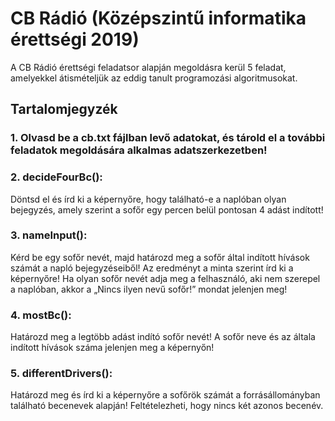 # CB Rádió (Középszintű informatika érettségi 2019)

A CB Rádió érettségi feladatsor alapján megoldásra kerül 5 feladat, amelyekkel átismételjük az eddig tanult programozási algoritmusokat.

## Tartalomjegyzék
  ### 1. Olvasd be a cb.txt fájlban levő adatokat, és tárold el a további feladatok megoldására alkalmas adatszerkezetben!

  ### 2. decideFourBc():
  Döntsd el és írd ki a képernyőre, hogy található-e a naplóban olyan
  bejegyzés, amely szerint a sofőr egy percen belül pontosan 4 adást indított! 

  ### 3. nameInput():
  Kérd be egy sofőr nevét, majd határozd meg a sofőr által indított hívások
  számát a napló bejegyzéseiből! Az eredményt a minta szerint írd ki a képernyőre! Ha olyan
  sofőr nevét adja meg a felhasználó, aki nem szerepel a naplóban, akkor a „Nincs ilyen nevű
  sofőr!” mondat jelenjen meg!

  ### 4. mostBc():
  Határozd meg a legtöbb adást indító sofőr nevét! A sofőr neve és az általa indított hívások
  száma jelenjen meg a képernyőn!

  ### 5. differentDrivers():
  Határozd meg és írd ki a képernyőre a sofőrök számát a forrásállományban található
  becenevek alapján! Feltételezheti, hogy nincs két azonos becenév. 
